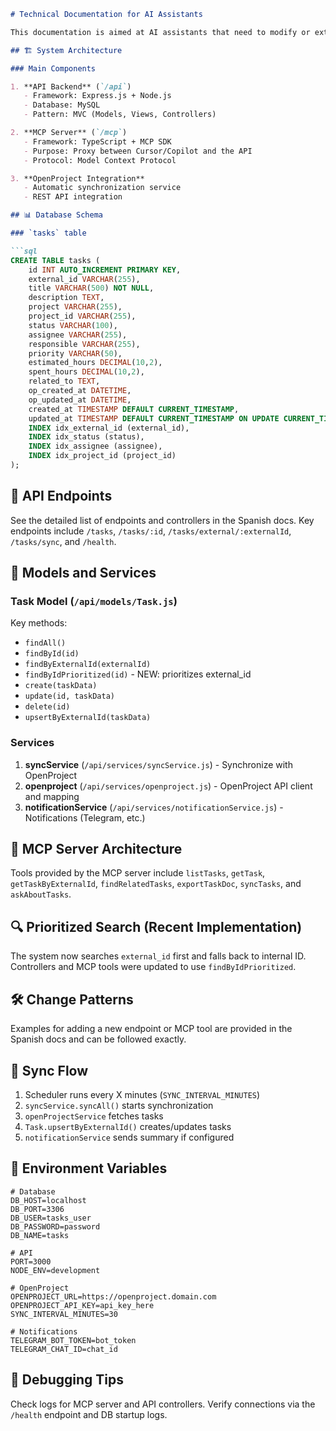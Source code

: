 ```markdown
# Technical Documentation for AI Assistants

This documentation is aimed at AI assistants that need to modify or extend the system.

## 🏗️ System Architecture

### Main Components

1. **API Backend** (`/api`)
   - Framework: Express.js + Node.js
   - Database: MySQL
   - Pattern: MVC (Models, Views, Controllers)

2. **MCP Server** (`/mcp`)
   - Framework: TypeScript + MCP SDK
   - Purpose: Proxy between Cursor/Copilot and the API
   - Protocol: Model Context Protocol

3. **OpenProject Integration**
   - Automatic synchronization service
   - REST API integration

## 📊 Database Schema

### `tasks` table

```sql
CREATE TABLE tasks (
    id INT AUTO_INCREMENT PRIMARY KEY,
    external_id VARCHAR(255),
    title VARCHAR(500) NOT NULL,
    description TEXT,
    project VARCHAR(255),
    project_id VARCHAR(255),
    status VARCHAR(100),
    assignee VARCHAR(255),
    responsible VARCHAR(255),
    priority VARCHAR(50),
    estimated_hours DECIMAL(10,2),
    spent_hours DECIMAL(10,2),
    related_to TEXT,
    op_created_at DATETIME,
    op_updated_at DATETIME,
    created_at TIMESTAMP DEFAULT CURRENT_TIMESTAMP,
    updated_at TIMESTAMP DEFAULT CURRENT_TIMESTAMP ON UPDATE CURRENT_TIMESTAMP,
    INDEX idx_external_id (external_id),
    INDEX idx_status (status),
    INDEX idx_assignee (assignee),
    INDEX idx_project_id (project_id)
);
```

## 🚀 API Endpoints

See the detailed list of endpoints and controllers in the Spanish docs. Key endpoints include `/tasks`, `/tasks/:id`, `/tasks/external/:externalId`, `/tasks/sync`, and `/health`.

## 🔧 Models and Services

### Task Model (`/api/models/Task.js`)

Key methods:
- `findAll()`
- `findById(id)`
- `findByExternalId(externalId)`
- `findByIdPrioritized(id)` - NEW: prioritizes external_id
- `create(taskData)`
- `update(id, taskData)`
- `delete(id)`
- `upsertByExternalId(taskData)`

### Services

1. **syncService** (`/api/services/syncService.js`) - Synchronize with OpenProject
2. **openproject** (`/api/services/openproject.js`) - OpenProject API client and mapping
3. **notificationService** (`/api/services/notificationService.js`) - Notifications (Telegram, etc.)

## 🤖 MCP Server Architecture

Tools provided by the MCP server include `listTasks`, `getTask`, `getTaskByExternalId`, `findRelatedTasks`, `exportTaskDoc`, `syncTasks`, and `askAboutTasks`.

## 🔍 Prioritized Search (Recent Implementation)

The system now searches `external_id` first and falls back to internal ID. Controllers and MCP tools were updated to use `findByIdPrioritized`.

## 🛠️ Change Patterns

Examples for adding a new endpoint or MCP tool are provided in the Spanish docs and can be followed exactly.

## 🔄 Sync Flow

1. Scheduler runs every X minutes (`SYNC_INTERVAL_MINUTES`)
2. `syncService.syncAll()` starts synchronization
3. `openProjectService` fetches tasks
4. `Task.upsertByExternalId()` creates/updates tasks
5. `notificationService` sends summary if configured

## 📝 Environment Variables

```env
# Database
DB_HOST=localhost
DB_PORT=3306
DB_USER=tasks_user
DB_PASSWORD=password
DB_NAME=tasks

# API
PORT=3000
NODE_ENV=development

# OpenProject
OPENPROJECT_URL=https://openproject.domain.com
OPENPROJECT_API_KEY=api_key_here
SYNC_INTERVAL_MINUTES=30

# Notifications
TELEGRAM_BOT_TOKEN=bot_token
TELEGRAM_CHAT_ID=chat_id
```

## 🐛 Debugging Tips

Check logs for MCP server and API controllers. Verify connections via the `/health` endpoint and DB startup logs.
